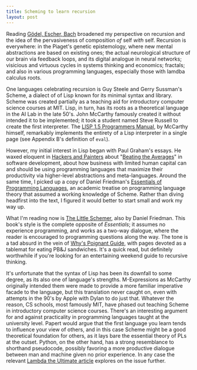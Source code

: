 ```yaml
---
title: Scheming to learn recursion
layout: post
---
```


Reading [Gödel, Escher, Bach](http://www.amazon.com/gp/product/0394756827) broadened my perspective on recursion and the idea of the pervasiveness of composition *of* self *with* self. Recursion is everywhere: in the Piaget's genetic epistemology, where new mental abstractions are based on existing ones; the actual neurological structure of our brain via feedback loops, and its digital analogue in neural networks; visicious and virtuous cycles in systems thinking and economics; fractals; and also in various programming languages, especially those with lamdba calculus roots.

One languages celebrating recursion is Guy Steele and Gerry Sussman's Scheme, a dialect of of Lisp known for its minimal syntax and library. Scheme was created partially as a teaching aid for introductory computer science courses at MIT. Lisp, in turn, has its roots as a theoretical language in the AI Lab in the late 50's. John McCarthy famously created it without intended it to be implemented; it took a student named Steve Russell to create the first interpreter. The [LISP 1.5 Programmers Manual](http://www.softwarepreservation.org/projects/LISP/book/LISP%201.5%20Programmers%20Manual.pdf), by McCarthy himself, remarkably implements the entirety of a Lisp interpreter in a single page (see Appendix B's definition of `eval`). 

However, my initial interest in Lisp began with Paul Graham's essays. He waxed eloquent in [Hackers and Painters](http://www.amazon.com/gp/product/0596006624) about "[Beating the Averages](http://www.paulgraham.com/avg.html)" in software development, about how business with limited human capital can and should be using programming languages that maximize their productivity via higher-level abstractions and meta-languages. Around the same time, I picked up a copy of Daniel Friedman's [Essentials of Programming Languages](http://www.amazon.com/gp/product/0262062178), an academic treatise on programming language theory that assumed a working knowledge of Scheme. Rather than diving headfirst into the text, I figured it would better to start small and work my way up.

What I'm reading now is [The Little Schemer](http://www.amazon.com/gp/product/0262560992), also by Daniel Friedman. This book's style is the complete opposite of *Essentials*; it assumes no experience programming, and works as a two-way dialogue, where the reader is encouraged to programming questions along the way. The tone is a tad absurd in the vein of [Why's Poignant Guide](http://mislav.uniqpath.com/poignant-guide/), with pages devoted as a tablemat for eating PB&J sandwiches. It's a quick read, but definitely worthwhile if you're looking for an entertaining weekend guide to recursive thinking. 

It's unfortunate that the syntax of Lisp has been its downfall to some degree, as its also one of language's strengths. M-Expressions as McCarthy originally intended them were made to provide a more familiar imperative facade to the language, but this translation never caught on, even with attempts in the 90's by Apple with Dylan to do just that. Whatever the reason, CS schools, most famously MIT, have phased out teaching Scheme in introductory computer science courses. There's an interesting argument for and against practicality in programming languages taught at the university level. Papert would argue that the first language you learn tends to influence your view of others, and in this case Scheme might be a good theoretical foundation for others, as it lays bare the essential theory of PLs at the outset. Python, on the other hand, has a strong resemblance to shorthand pseudocode, possibly favoring a more productive dialogue between man and machine given no prior experience. In any case the relevant [Lambda the Ultimate article](http://lambda-the-ultimate.org/node/1840) explores on the issue further. 

